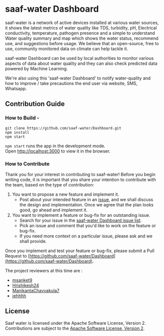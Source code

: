 # saaf-water Dashboard

saaf-water is a network of active devices installed at various water sources, it shows the latest metrics of water quality like TDS, turbidity, pH, Electrical conductivity, temperature, pathogen presence and a simple to understand Water quality summary and map which shows the water status, recommend use, and suggestions before usage. We believe that an open-source, free to use, community monitored data on climate can help tackle it.

saaf-water Dashboard can be used by local authorities to monitor various aspects of data about water quality and they can also check predicted data powered by Machine Learning.

We're also using this 'saaf-water Dashboard' to notify water-quality and how to improve / take precautions the end user via website, SMS, Whatsapp.

## Contribution Guide
### How to Build - 

```
git clone https://github.com/saaf-water/Dashboard.git
npm install
npm start
```

`npm start` runs the app in the development mode.  
Open [http://localhost:3000](http://localhost:3000/) to view it in the browser.

### How to Contribute

Thank you for your interest in contributing to saaf-water! Before you begin writing code, it is important that you share your intention to contribute with the team, based on the type of contribution:

1.  You want to propose a new feature and implement it.
    -   Post about your intended feature in an [issue](https://github.com/saaf-water/Dashboard/issues), and we shall discuss the design and implementation. Once we agree that the plan looks good, go ahead and implement it.
2.  You want to implement a feature or bug-fix for an outstanding issue.
    -   Search for your issue in the [saaf-water Dashboard issue list](https://github.com/saaf-water/Dashboard/issues).
    -   Pick an issue and comment that you'd like to work on the feature or bug-fix.
    -   If you need more context on a particular issue, please ask and we shall provide.

Once you implement and test your feature or bug-fix, please submit a Pull Request to [https://github.com/saaf-water/Dashboard](https://github.com/saaf-water/Dashboard).

The project reviewers at this time are :
- [msanket9](https://github.com/msanket9)
- [Hrishikesh24](https://github.com/Hrishikesh24)
- [ManikantaChavvakula7](https://github.com/ManikantaChavvakula7)
- [jehhhh](https://github.com/jehhhh) 

## License

Saaf water is licensed under the Apache Software License, Version 2.
Contributions are subject to the [Apache Software License, Version 2](http://www.apache.org/licenses/LICENSE-2.0.txt).
